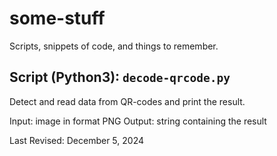 # some-stuff
Scripts, snippets of code, and things to remember.

## Script (Python3): `decode-qrcode.py`

Detect and read data from QR-codes and print the result.

Input: image in format PNG
Output: string containing the result




Last Revised: December 5, 2024
